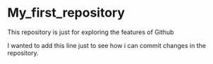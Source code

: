 # My_first_repository
This repository is just for exploring the features of Github

I wanted to add this line just to see how i can commit changes in the repository.
